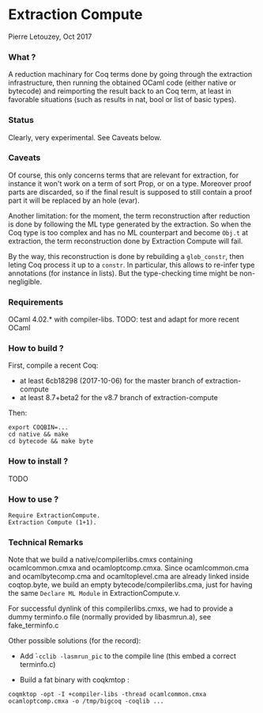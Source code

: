 Extraction Compute
==================

Pierre Letouzey, Oct 2017

### What ?

A reduction machinary for Coq terms done by going through the extraction
infrastructure, then running the obtained OCaml code (either native or
bytecode) and reimporting the result back to an Coq term, at least in
favorable situations (such as results in nat, bool or list of basic types).

### Status

Clearly, very experimental. See Caveats below.

### Caveats

Of course, this only concerns terms that are relevant for extraction,
for instance it won't work on a term of sort Prop, or on a type. Moreover
proof parts are discarded, so if the final result is supposed to still
contain a proof part it will be replaced by an hole (evar).

Another limitation: for the moment, the term reconstruction after reduction
is done by following the ML type generated by the extraction. So when
the Coq type is too complex and has no ML counterpart and become `Obj.t`
at extraction, the term reconstruction done by Extraction Compute will fail.

By the way, this reconstruction is done by rebuilding a `glob_constr`, then
leting Coq process it up to a `constr`. In particular, this allows to re-infer
type annotations (for instance in lists). But the type-checking time might
be non-negligible.

### Requirements

OCaml 4.02.* with compiler-libs. TODO: test and adapt for more recent OCaml

### How to build ?

First, compile a recent Coq:
 - at least 6cb18298 (2017-10-06) for the master branch of extraction-compute
 - at least 8.7+beta2 for the v8.7 branch of extraction-compute

Then:

```
export COQBIN=...
cd native && make
cd bytecode && make byte
```

### How to install ?

TODO

### How to use ?

```
Require ExtractionCompute.
Extraction Compute (1+1).
```

### Technical Remarks

Note that we build a native/compilerlibs.cmxs containing
ocamlcommon.cmxa and ocamloptcomp.cmxa. Since ocamlcommon.cma and
ocamlbytecomp.cma and ocamltoplevel.cma are already linked inside
coqtop.byte, we build an empty bytecode/compilerlibs.cma, just for
having the same `Declare ML Module` in ExtractionCompute.v.

For successful dynlink of this compilerlibs.cmxs, we had to provide
a dummy terminfo.o file (normally provided by libasmrun.a), see fake_terminfo.c

Other possible solutions (for the record):

  - Add ̀`-cclib -lasmrun_pic` to the compile line (this embed a correct terminfo.c)

  - Build a fat binary with coqkmtop :

```
coqmktop -opt -I +compiler-libs -thread ocamlcommon.cmxa ocamloptcomp.cmxa -o /tmp/bigcoq -coqlib ...
```

